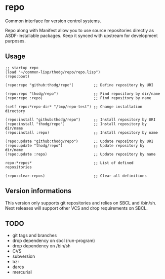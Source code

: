 # repo

Common interface for version control systems.

Repo along with Manifest allow you to use source repositories directly as
ASDF-installable packages. Keep it synced with upstream for development
purposes.

## Usage

``` Common-Lisp
;; startup repo
(load "~/common-lisp/thodg/repo/repo.lisp")
(repo:boot)
```

``` Common-Lisp
(repo:repo "github:thodg/repo")         ;; Define repository by URI

(repo:repo "thodg/repo")                ;; Find repository by dir/name
(repo:repo :repo)                       ;; Find repository by name

(setf repo:*repo-dir* "/tmp/repo-test") ;; Change installation directory

(repo:install "github:thodg/repo")      ;; Install repository by URI
(repo:install "thodg/repo")             ;; Install repository by dir/name
(repo:install :repo)                    ;; Install repository by name

(repo:update "github:thodg/repo")       ;; Update repository by URI
(repo:update "thodg/repo")              ;; Update repository by dir/name
(repo:update :repo)                     ;; Update repository by name

repo:*repos*                            ;; List of defined repositories

(repo:clear-repos)                      ;; Clear all definitions
```

## Version informations

This version only supports git repositories and relies on SBCL and /bin/sh.
Next releases will support other VCS and drop requirements on SBCL.

## TODO

*   git tags and branches
*   drop dependency on sbcl (run-program)
*   drop dependency on /bin/sh
*   CVS
*   subversion
*   bzr
*   darcs
*   mercurial
